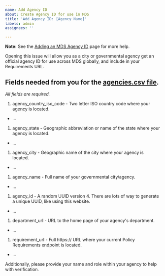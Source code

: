 ```yaml
---
name: Add Agency ID
about: Create Agency ID for use in MDS
title: 'Add Agency ID: [Agency Name]'
labels: admin
assignees: ''

---
```


**Note:** See the [Adding an MDS Agency ID](https://github.com/openmobilityfoundation/mobility-data-specification/wiki/Adding-an-MDS-Agency-ID) page for more help.

Opening this issue will allow you as a city or governmental agency get an official agency ID for use across MDS globally, and include in your Requirements URL.

## Fields needed from you for the [agencies.csv file](https://github.com/openmobilityfoundation/mobility-data-specification/blob/main/agencies.csv).

_All fields are required._

1. agency_country_iso_code - Two letter ISO country code where your agency is located.
  - ...
1. agency_state - Geographic abbreviation or name of the state where your agency is located.
  - ...
1. agency_city - Geographic name of the city where your agency is located.
  - ...
1. agency_name - Full name of your governmental city/agency.
  - ...
1. agency_id - A random UUID version 4. There are lots of way to generate a unique UUID, like using this website.
  - ...
1. department_url - URL to the home page of your agency's department.
  - ...
1. requirement_url - Full https:// URL where your current Policy Requirements endpoint is located.
  - ...

Additionally, please provide your name and role within your agency to help with verification.
